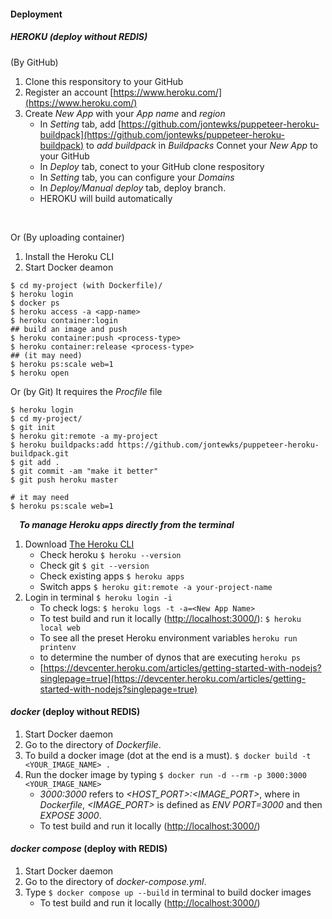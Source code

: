 #### Deployment  <br/>
##### *HEROKU*   (deploy without REDIS) <br/>

(By GitHub)

1. Clone this responsitory to your GitHub
2. Register an account [https://www.heroku.com/](https://www.heroku.com/) <br/>
3. Create *New App* with your *App name* and *region*
    - In *Setting* tab, add [https://github.com/jontewks/puppeteer-heroku-buildpack](https://github.com/jontewks/puppeteer-heroku-buildpack) to *add buildpack* in *Buildpacks*
    Connet your *New App* to your GitHub
    - In *Deploy* tab, conect to your GitHub clone respository
    - In *Setting* tab, you can configure your *Domains*
    - In *Deploy/Manual deploy* tab, deploy branch.
    - HEROKU will build automatically
<br/>

Or (By uploading container)

1. Install the Heroku CLI
2. Start Docker deamon
```
$ cd my-project (with Dockerfile)/
$ heroku login
$ docker ps
$ heroku access -a <app-name>
$ heroku container:login
## build an image and push
$ heroku container:push <process-type>
$ heroku container:release <process-type>
## (it may need)
$ heroku ps:scale web=1
$ heroku open
```

Or (by Git)
It requires the *Procfile* file
```
$ heroku login
$ cd my-project/
$ git init
$ heroku git:remote -a my-project
$ heroku buildpacks:add https://github.com/jontewks/puppeteer-heroku-buildpack.git
$ git add .
$ git commit -am "make it better"
$ git push heroku master

# it may need
$ heroku ps:scale web=1
```

&emsp;***To manage Heroku apps directly from the terminal***

1. Download [The Heroku CLI](https://devcenter.heroku.com/articles/heroku-cli) 
    - Check heroku 
    `$ heroku --version`
    - Check git 
    `$ git --version`
    - Check existing apps 
    `$ heroku apps `
    - Switch apps
    `$ heroku git:remote -a your-project-name `
2. Login in terminal `$ heroku login -i`
    - To check logs: 
    `$ heroku logs -t -a=<New App Name>`
    - To test build and run it locally ([http://localhost:3000/](http://localhost:3000/)): 
    `$ heroku local web`
    - To see all the preset Heroku environment variables 
    `heroku run printenv`
    - to determine the number of dynos that are executing `heroku ps`
    - [https://devcenter.heroku.com/articles/getting-started-with-nodejs?singlepage=true](https://devcenter.heroku.com/articles/getting-started-with-nodejs?singlepage=true)


#### *docker*   (deploy without REDIS) <br/>
1. Start Docker daemon
2. Go to the directory of *Dockerfile*.
3. To build a docker image (dot at the end is a must).
`$ docker build -t <YOUR_IMAGE_NAME> .`
4. Run the docker image by typing 
`$ docker run -d --rm -p 3000:3000  <YOUR_IMAGE_NAME>`
    - *3000:3000* refers to *<HOST_PORT>:<IMAGE_PORT>*, where in *Dockerfile*, *<IMAGE_PORT>* is defined as *ENV PORT=3000* and then *EXPOSE 3000*.
    - To test build and run it locally ([http://localhost:3000/](http://localhost:3000/))

#### *docker compose*   (deploy with REDIS) <br/>
1. Start Docker daemon
2. Go to the directory of *docker-compose.yml*.
3. Type `$ docker compose up --build` in terminal to build docker images
    - To test build and run it locally ([http://localhost:3000/](http://localhost:3000/))